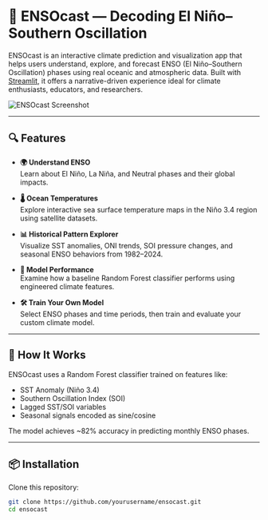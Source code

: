 # 🌊 ENSOcast — Decoding El Niño–Southern Oscillation

ENSOcast is an interactive climate prediction and visualization app that helps users understand, explore, and forecast ENSO (El Niño–Southern Oscillation) phases using real oceanic and atmospheric data. Built with [Streamlit](https://streamlit.io/), it offers a narrative-driven experience ideal for climate enthusiasts, educators, and researchers.

![ENSOcast Screenshot](screenshot.png) <!-- Replace with your actual screenshot -->

---

## 🔍 Features

- **🌍 Understand ENSO**  
  Learn about El Niño, La Niña, and Neutral phases and their global impacts.

- **🌡️ Ocean Temperatures**  
  Explore interactive sea surface temperature maps in the Niño 3.4 region using satellite datasets.

- **📊 Historical Pattern Explorer**  
  Visualize SST anomalies, ONI trends, SOI pressure changes, and seasonal ENSO behaviors from 1982–2024.

- **🔬 Model Performance**  
  Examine how a baseline Random Forest classifier performs using engineered climate features.

- **🛠️ Train Your Own Model**  
  Select ENSO phases and time periods, then train and evaluate your custom climate model.

---

## 🧠 How It Works

ENSOcast uses a Random Forest classifier trained on features like:

- SST Anomaly (Niño 3.4)
- Southern Oscillation Index (SOI)
- Lagged SST/SOI variables
- Seasonal signals encoded as sine/cosine

The model achieves ~82% accuracy in predicting monthly ENSO phases.

---

## 📦 Installation

Clone this repository:

```bash
git clone https://github.com/yourusername/ensocast.git
cd ensocast
